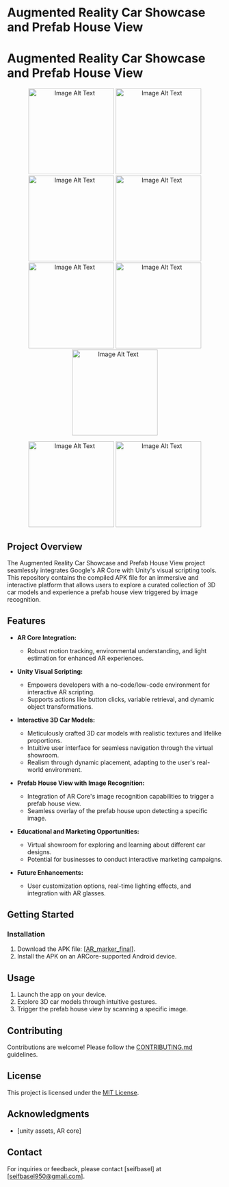 # Augmented Reality Car Showcase and Prefab House View
# Augmented Reality Car Showcase and Prefab House View

<p align="center">
  <img src="pics/1.jpg" alt="Image Alt Text" width="200" />
  <img src="pics/2.jpg" alt="Image Alt Text" width="200" />
  <img src="pics/3.jpg" alt="Image Alt Text" width="200" />
  <img src="pics/4.jpg" alt="Image Alt Text" width="200" />
  <img src="pics/5.jpg" alt="Image Alt Text" width="200" />
  <img src="pics/6.jpg" alt="Image Alt Text" width="200" />
<img src="pics/7.jpg" alt="Image Alt Text" width="200" />

</p>

<p align="center">
<img src="pics/8.jpg" alt="Image Alt Text" width="200" />
<img src="pics/9.jpg" alt="Image Alt Text" width="200" />
</p>





## Project Overview
The Augmented Reality Car Showcase and Prefab House View project seamlessly integrates Google's AR Core with Unity's visual scripting tools. This repository contains the compiled APK file for an immersive and interactive platform that allows users to explore a curated collection of 3D car models and experience a prefab house view triggered by image recognition.

## Features

- **AR Core Integration:**
  - Robust motion tracking, environmental understanding, and light estimation for enhanced AR experiences.

- **Unity Visual Scripting:**
  - Empowers developers with a no-code/low-code environment for interactive AR scripting.
  - Supports actions like button clicks, variable retrieval, and dynamic object transformations.

- **Interactive 3D Car Models:**
  - Meticulously crafted 3D car models with realistic textures and lifelike proportions.
  - Intuitive user interface for seamless navigation through the virtual showroom.
  - Realism through dynamic placement, adapting to the user's real-world environment.

- **Prefab House View with Image Recognition:**
  - Integration of AR Core's image recognition capabilities to trigger a prefab house view.
  - Seamless overlay of the prefab house upon detecting a specific image.

- **Educational and Marketing Opportunities:**
  - Virtual showroom for exploring and learning about different car designs.
  - Potential for businesses to conduct interactive marketing campaigns.

- **Future Enhancements:**
  - User customization options, real-time lighting effects, and integration with AR glasses.

## Getting Started

### Installation

1. Download the APK file: [[AR_marker_final](AR_seif_app.apk)].
2. Install the APK on an ARCore-supported Android device.

## Usage

1. Launch the app on your device.
2. Explore 3D car models through intuitive gestures.
3. Trigger the prefab house view by scanning a specific image.

## Contributing

Contributions are welcome! Please follow the [CONTRIBUTING.md](CONTRIBUTING.md) guidelines.

## License

This project is licensed under the [MIT License](LICENSE).

## Acknowledgments

- [unity assets, AR core]

## Contact

For inquiries or feedback, please contact [seifbasel] at [seifbasel950@gmail.com].
